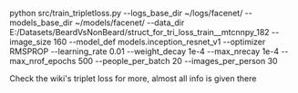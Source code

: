 python src/train_tripletloss.py --logs_base_dir ~/logs/facenet/ --models_base_dir ~/models/facenet/ --data_dir E:/Datasets/BeardVsNonBeard/struct_for_tri_loss_train__mtcnnpy_182 --image_size 160 --model_def models.inception_resnet_v1  --optimizer RMSPROP --learning_rate 0.01 --weight_decay 1e-4 --max_nrecay 1e-4 --max_nrof_epochs 500 --people_per_batch 20 --images_per_person 30


Check the wiki's triplet loss for more, almost all info is given there